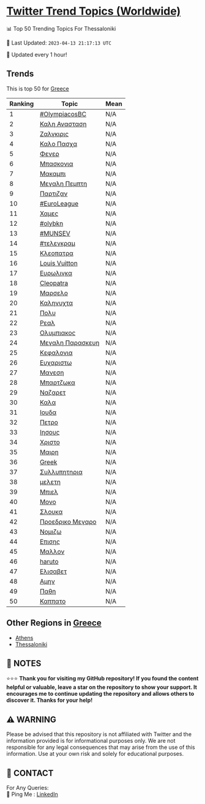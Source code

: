 [Twitter Trend Topics (Worldwide)](https://github.com/ErcinDedeoglu/Twitter-Trend-Topics)
==========


📊 Top 50 Trending Topics For Thessaloniki

📆 Last Updated: `2023-04-13 21:17:13 UTC`

🔧 Updated every 1 hour!


## Trends

This is top 50 for [Greece](</Greece>)

| Ranking | Topic | Mean |
| ------- | ------------ | ------------ |
| 1 | [#OlympiacosBC](http://twitter.com/search?q=%23OlympiacosBC) | N/A |
| 2 | [Καλη Ανασταση](http://twitter.com/search?q=%ce%9a%ce%b1%ce%bb%ce%b7+%ce%91%ce%bd%ce%b1%cf%83%cf%84%ce%b1%cf%83%ce%b7) | N/A |
| 3 | [Ζαλγκιρις](http://twitter.com/search?q=%ce%96%ce%b1%ce%bb%ce%b3%ce%ba%ce%b9%cf%81%ce%b9%cf%82) | N/A |
| 4 | [Καλο Πασχα](http://twitter.com/search?q=%ce%9a%ce%b1%ce%bb%ce%bf+%ce%a0%ce%b1%cf%83%cf%87%ce%b1) | N/A |
| 5 | [Φενερ](http://twitter.com/search?q=%ce%a6%ce%b5%ce%bd%ce%b5%cf%81) | N/A |
| 6 | [Μπασκονια](http://twitter.com/search?q=%ce%9c%cf%80%ce%b1%cf%83%ce%ba%ce%bf%ce%bd%ce%b9%ce%b1) | N/A |
| 7 | [Μακαμπι](http://twitter.com/search?q=%ce%9c%ce%b1%ce%ba%ce%b1%ce%bc%cf%80%ce%b9) | N/A |
| 8 | [Μεγαλη Πεμπτη](http://twitter.com/search?q=%ce%9c%ce%b5%ce%b3%ce%b1%ce%bb%ce%b7+%ce%a0%ce%b5%ce%bc%cf%80%cf%84%ce%b7) | N/A |
| 9 | [Παρτιζαν](http://twitter.com/search?q=%ce%a0%ce%b1%cf%81%cf%84%ce%b9%ce%b6%ce%b1%ce%bd) | N/A |
| 10 | [#EuroLeague](http://twitter.com/search?q=%23EuroLeague) | N/A |
| 11 | [Χαμες](http://twitter.com/search?q=%ce%a7%ce%b1%ce%bc%ce%b5%cf%82) | N/A |
| 12 | [#olybkn](http://twitter.com/search?q=%23olybkn) | N/A |
| 13 | [#MUNSEV](http://twitter.com/search?q=%23MUNSEV) | N/A |
| 14 | [#τελεγκραμ](http://twitter.com/search?q=%23%cf%84%ce%b5%ce%bb%ce%b5%ce%b3%ce%ba%cf%81%ce%b1%ce%bc) | N/A |
| 15 | [Κλεοπατρα](http://twitter.com/search?q=%ce%9a%ce%bb%ce%b5%ce%bf%cf%80%ce%b1%cf%84%cf%81%ce%b1) | N/A |
| 16 | [Louis Vuitton](http://twitter.com/search?q=Louis+Vuitton) | N/A |
| 17 | [Ευρωλιγκα](http://twitter.com/search?q=%ce%95%cf%85%cf%81%cf%89%ce%bb%ce%b9%ce%b3%ce%ba%ce%b1) | N/A |
| 18 | [Cleopatra](http://twitter.com/search?q=Cleopatra) | N/A |
| 19 | [Μαρσελο](http://twitter.com/search?q=%ce%9c%ce%b1%cf%81%cf%83%ce%b5%ce%bb%ce%bf) | N/A |
| 20 | [Καληνυχτα](http://twitter.com/search?q=%ce%9a%ce%b1%ce%bb%ce%b7%ce%bd%cf%85%cf%87%cf%84%ce%b1) | N/A |
| 21 | [Πολυ](http://twitter.com/search?q=%ce%a0%ce%bf%ce%bb%cf%85) | N/A |
| 22 | [Ρεαλ](http://twitter.com/search?q=%ce%a1%ce%b5%ce%b1%ce%bb) | N/A |
| 23 | [Ολυμπιακος](http://twitter.com/search?q=%ce%9f%ce%bb%cf%85%ce%bc%cf%80%ce%b9%ce%b1%ce%ba%ce%bf%cf%82) | N/A |
| 24 | [Μεγαλη Παρασκευη](http://twitter.com/search?q=%ce%9c%ce%b5%ce%b3%ce%b1%ce%bb%ce%b7+%ce%a0%ce%b1%cf%81%ce%b1%cf%83%ce%ba%ce%b5%cf%85%ce%b7) | N/A |
| 25 | [Κεφαλονια](http://twitter.com/search?q=%ce%9a%ce%b5%cf%86%ce%b1%ce%bb%ce%bf%ce%bd%ce%b9%ce%b1) | N/A |
| 26 | [Ευχαριστω](http://twitter.com/search?q=%ce%95%cf%85%cf%87%ce%b1%cf%81%ce%b9%cf%83%cf%84%cf%89) | N/A |
| 27 | [Μανεση](http://twitter.com/search?q=%ce%9c%ce%b1%ce%bd%ce%b5%cf%83%ce%b7) | N/A |
| 28 | [Μπαρτζωκα](http://twitter.com/search?q=%ce%9c%cf%80%ce%b1%cf%81%cf%84%ce%b6%cf%89%ce%ba%ce%b1) | N/A |
| 29 | [Ναζαρετ](http://twitter.com/search?q=%ce%9d%ce%b1%ce%b6%ce%b1%cf%81%ce%b5%cf%84) | N/A |
| 30 | [Καλα](http://twitter.com/search?q=%ce%9a%ce%b1%ce%bb%ce%b1) | N/A |
| 31 | [Ιουδα](http://twitter.com/search?q=%ce%99%ce%bf%cf%85%ce%b4%ce%b1) | N/A |
| 32 | [Πετρο](http://twitter.com/search?q=%ce%a0%ce%b5%cf%84%cf%81%ce%bf) | N/A |
| 33 | [Ιησους](http://twitter.com/search?q=%ce%99%ce%b7%cf%83%ce%bf%cf%85%cf%82) | N/A |
| 34 | [Χριστο](http://twitter.com/search?q=%ce%a7%cf%81%ce%b9%cf%83%cf%84%ce%bf) | N/A |
| 35 | [Μαιρη](http://twitter.com/search?q=%ce%9c%ce%b1%ce%b9%cf%81%ce%b7) | N/A |
| 36 | [Greek](http://twitter.com/search?q=Greek) | N/A |
| 37 | [Συλλυπητηρια](http://twitter.com/search?q=%ce%a3%cf%85%ce%bb%ce%bb%cf%85%cf%80%ce%b7%cf%84%ce%b7%cf%81%ce%b9%ce%b1) | N/A |
| 38 | [μελετη](http://twitter.com/search?q=%ce%bc%ce%b5%ce%bb%ce%b5%cf%84%ce%b7) | N/A |
| 39 | [Μπιελ](http://twitter.com/search?q=%ce%9c%cf%80%ce%b9%ce%b5%ce%bb) | N/A |
| 40 | [Μονο](http://twitter.com/search?q=%ce%9c%ce%bf%ce%bd%ce%bf) | N/A |
| 41 | [Σλουκα](http://twitter.com/search?q=%ce%a3%ce%bb%ce%bf%cf%85%ce%ba%ce%b1) | N/A |
| 42 | [Προεδρικο Μεγαρο](http://twitter.com/search?q=%ce%a0%cf%81%ce%bf%ce%b5%ce%b4%cf%81%ce%b9%ce%ba%ce%bf+%ce%9c%ce%b5%ce%b3%ce%b1%cf%81%ce%bf) | N/A |
| 43 | [Νομιζω](http://twitter.com/search?q=%ce%9d%ce%bf%ce%bc%ce%b9%ce%b6%cf%89) | N/A |
| 44 | [Επισης](http://twitter.com/search?q=%ce%95%cf%80%ce%b9%cf%83%ce%b7%cf%82) | N/A |
| 45 | [Μαλλον](http://twitter.com/search?q=%ce%9c%ce%b1%ce%bb%ce%bb%ce%bf%ce%bd) | N/A |
| 46 | [haruto](http://twitter.com/search?q=haruto) | N/A |
| 47 | [Ελισαβετ](http://twitter.com/search?q=%ce%95%ce%bb%ce%b9%cf%83%ce%b1%ce%b2%ce%b5%cf%84) | N/A |
| 48 | [Αμην](http://twitter.com/search?q=%ce%91%ce%bc%ce%b7%ce%bd) | N/A |
| 49 | [Παθη](http://twitter.com/search?q=%ce%a0%ce%b1%ce%b8%ce%b7) | N/A |
| 50 | [Καππατο](http://twitter.com/search?q=%ce%9a%ce%b1%cf%80%cf%80%ce%b1%cf%84%ce%bf) | N/A |



## Other Regions in [Greece](</Greece>)

* [Athens](</Greece/Athens.md>)
* [Thessaloniki](</Greece/Thessaloniki.md>)



## 📝 NOTES

⭐⭐⭐ **Thank you for visiting my GitHub repository! If you found the content helpful or valuable, leave a star on the repository to show your support. It encourages me to continue updating the repository and allows others to discover it. Thanks for your help!**


## ⚠️ WARNING

Please be advised that this repository is not affiliated with Twitter and the information provided is for informational purposes only. We are not responsible for any legal consequences that may arise from the use of this information. Use at your own risk and solely for educational purposes.


## 📨 CONTACT

 For Any Queries:  
            🏓 Ping Me : [LinkedIn](https://www.linkedin.com/in/ercindedeoglu/)
